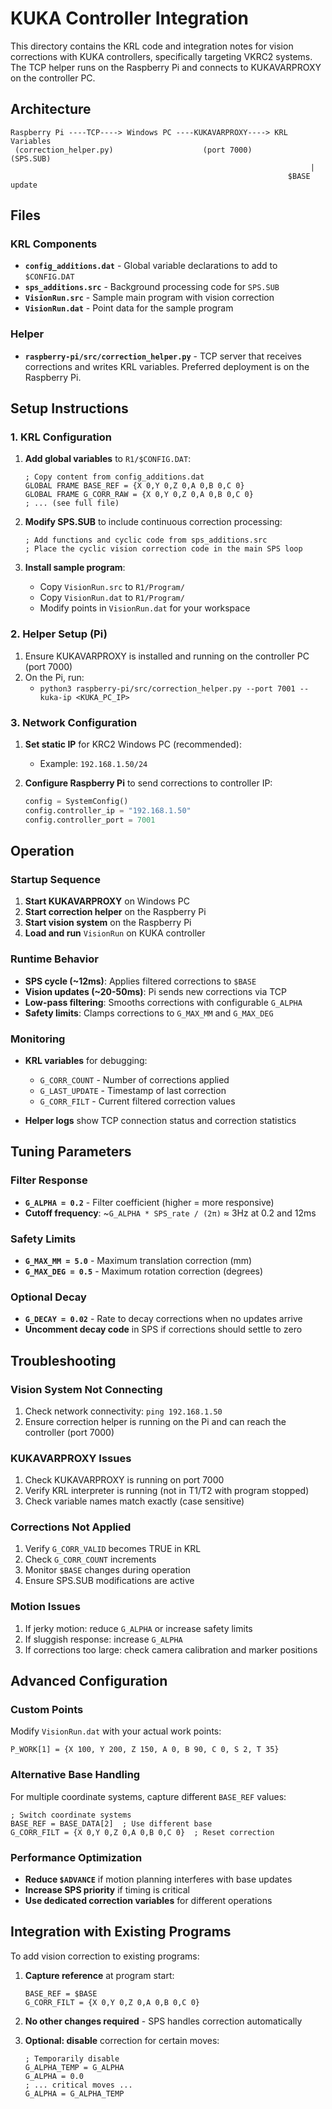 # KUKA Controller Integration

This directory contains the KRL code and integration notes for vision corrections with KUKA controllers, specifically targeting VKRC2 systems. The TCP helper runs on the Raspberry Pi and connects to KUKAVARPROXY on the controller PC.

## Architecture

```
Raspberry Pi ----TCP----> Windows PC ----KUKAVARPROXY----> KRL Variables
 (correction_helper.py)                    (port 7000)         (SPS.SUB)
                                                                   |
                                                              $BASE update
```

## Files

### KRL Components

- **`config_additions.dat`** - Global variable declarations to add to `$CONFIG.DAT`
- **`sps_additions.src`** - Background processing code for `SPS.SUB`
- **`VisionRun.src`** - Sample main program with vision correction
- **`VisionRun.dat`** - Point data for the sample program

### Helper

- **`raspberry-pi/src/correction_helper.py`** - TCP server that receives corrections and writes KRL variables. Preferred deployment is on the Raspberry Pi.

## Setup Instructions

### 1. KRL Configuration

1. **Add global variables** to `R1/$CONFIG.DAT`:
   ```krl
   ; Copy content from config_additions.dat
   GLOBAL FRAME BASE_REF = {X 0,Y 0,Z 0,A 0,B 0,C 0}
   GLOBAL FRAME G_CORR_RAW = {X 0,Y 0,Z 0,A 0,B 0,C 0}
   ; ... (see full file)
   ```

2. **Modify SPS.SUB** to include continuous correction processing:
   ```krl
   ; Add functions and cyclic code from sps_additions.src
   ; Place the cyclic vision correction code in the main SPS loop
   ```

3. **Install sample program**:
   - Copy `VisionRun.src` to `R1/Program/`
   - Copy `VisionRun.dat` to `R1/Program/`
   - Modify points in `VisionRun.dat` for your workspace

### 2. Helper Setup (Pi)

1. Ensure KUKAVARPROXY is installed and running on the controller PC (port 7000)
2. On the Pi, run:
   - `python3 raspberry-pi/src/correction_helper.py --port 7001 --kuka-ip <KUKA_PC_IP>`

### 3. Network Configuration

1. **Set static IP** for KRC2 Windows PC (recommended):
   - Example: `192.168.1.50/24`

2. **Configure Raspberry Pi** to send corrections to controller IP:
   ```python
   config = SystemConfig()
   config.controller_ip = "192.168.1.50"
   config.controller_port = 7001
   ```

## Operation

### Startup Sequence

1. **Start KUKAVARPROXY** on Windows PC
2. **Start correction helper** on the Raspberry Pi
3. **Start vision system** on the Raspberry Pi
4. **Load and run** `VisionRun` on KUKA controller

### Runtime Behavior

- **SPS cycle (~12ms)**: Applies filtered corrections to `$BASE`
- **Vision updates (~20-50ms)**: Pi sends new corrections via TCP
- **Low-pass filtering**: Smooths corrections with configurable `G_ALPHA`
- **Safety limits**: Clamps corrections to `G_MAX_MM` and `G_MAX_DEG`

### Monitoring

- **KRL variables** for debugging:
  - `G_CORR_COUNT` - Number of corrections applied
  - `G_LAST_UPDATE` - Timestamp of last correction
  - `G_CORR_FILT` - Current filtered correction values

- **Helper logs** show TCP connection status and correction statistics

## Tuning Parameters

### Filter Response

- **`G_ALPHA = 0.2`** - Filter coefficient (higher = more responsive)
- **Cutoff frequency**: ~`G_ALPHA * SPS_rate / (2π)` ≈ 3Hz at 0.2 and 12ms

### Safety Limits

- **`G_MAX_MM = 5.0`** - Maximum translation correction (mm)
- **`G_MAX_DEG = 0.5`** - Maximum rotation correction (degrees)

### Optional Decay

- **`G_DECAY = 0.02`** - Rate to decay corrections when no updates arrive
- **Uncomment decay code** in SPS if corrections should settle to zero

## Troubleshooting

### Vision System Not Connecting

1. Check network connectivity: `ping 192.168.1.50`
2. Ensure correction helper is running on the Pi and can reach the controller (port 7000)

### KUKAVARPROXY Issues

1. Check KUKAVARPROXY is running on port 7000
2. Verify KRL interpreter is running (not in T1/T2 with program stopped)
3. Check variable names match exactly (case sensitive)

### Corrections Not Applied

1. Verify `G_CORR_VALID` becomes TRUE in KRL
2. Check `G_CORR_COUNT` increments
3. Monitor `$BASE` changes during operation
4. Ensure SPS.SUB modifications are active

### Motion Issues

1. If jerky motion: reduce `G_ALPHA` or increase safety limits
2. If sluggish response: increase `G_ALPHA`
3. If corrections too large: check camera calibration and marker positions

## Advanced Configuration

### Custom Points

Modify `VisionRun.dat` with your actual work points:

```krl
P_WORK[1] = {X 100, Y 200, Z 150, A 0, B 90, C 0, S 2, T 35}
```

### Alternative Base Handling

For multiple coordinate systems, capture different `BASE_REF` values:

```krl
; Switch coordinate systems
BASE_REF = BASE_DATA[2]  ; Use different base
G_CORR_FILT = {X 0,Y 0,Z 0,A 0,B 0,C 0}  ; Reset correction
```

### Performance Optimization

- **Reduce `$ADVANCE`** if motion planning interferes with base updates
- **Increase SPS priority** if timing is critical
- **Use dedicated correction variables** for different operations

## Integration with Existing Programs

To add vision correction to existing programs:

1. **Capture reference** at program start:
   ```krl
   BASE_REF = $BASE
   G_CORR_FILT = {X 0,Y 0,Z 0,A 0,B 0,C 0}
   ```

2. **No other changes required** - SPS handles correction automatically

3. **Optional: disable** correction for certain moves:
   ```krl
   ; Temporarily disable
   G_ALPHA_TEMP = G_ALPHA
   G_ALPHA = 0.0
   ; ... critical moves ...
   G_ALPHA = G_ALPHA_TEMP
   ```

